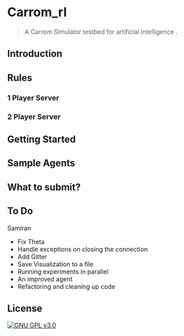 Carrom_rl
=========
> A Carrom Simulator testbed for artificial intelligence .

## Introduction

## Rules

### 1 Player Server

### 2 Player Server

## Getting Started

## Sample Agents

## What to submit?

## To Do


Samiran

- Fix Theta 
- Handle exceptions on closing the connection
- Add Gitter
- Save Visualization to a file
- Running experiments in parallel
- An improved agent
- Refactoring and cleaning up code


## License

[![GNU GPL v3.0](http://www.gnu.org/graphics/gplv3-127x51.png)](http://www.gnu.org/licenses/gpl.html)

